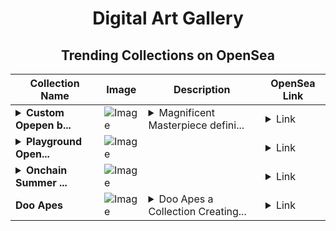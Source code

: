<div align="center">

# Digital Art Gallery

## Trending Collections on OpenSea

| Collection Name                       | Image                                                                                     | Description                       | OpenSea Link                                                                                          |
|---------------------------------------|-------------------------------------------------------------------------------------------|-----------------------------------|--------------------------------------------------------------------------------------------------------|
| **<details><summary>Custom Opepen b...</summary>Custom Opepen by Opepen Studio</details>** | ![Image](https://i.seadn.io/s/raw/files/2d0b197ac41ec97e90a3c6d74ca43b97.png?w=500&auto=format?w=200&auto=format) | <details><summary>Magnificent Masterpiece defini...</summary>Magnificent Masterpiece defining beauty.</details> | <details><summary>Link</summary>[Custom Opepen by Opepen Studio](https://opensea.io/collection/custom-opepen-by-opepen-studio-4459)</details> |
| **<details><summary>Playground Open...</summary>Playground Open Ticketing Ecosystem Event 11685</details>** | ![Image](https://i.seadn.io/s/raw/files/ad4b567b5e819f5eb9dc8588aeb6896f.png?w=500&auto=format?w=200&auto=format) |  | <details><summary>Link</summary>[Playground Open Ticketing Ecosystem Event 11685](https://opensea.io/collection/playground-open-ticketing-ecosystem-event-11685)</details> |
| **<details><summary>Onchаin Summer ...</summary>Onchаin Summer Pᴜnks</details>** | ![Image](https://i.seadn.io/s/raw/files/62717f4f0409b2bf0bbec35cb1134803.png?w=500&auto=format?w=200&auto=format) |  | <details><summary>Link</summary>[Onchаin Summer Pᴜnks](https://opensea.io/collection/onchain-summer-punks-72)</details> |
| **Doo Apes** | ![Image](https://i.seadn.io/s/raw/files/4bcb53a1417e4cd08ffb96dd56d644f1.png?w=500&auto=format?w=200&auto=format) | <details><summary>Doo Apes a Collection Creating...</summary>Doo Apes a Collection Creating by team  @yugalabs & @pudgypenguins. The Doo Apes Collection will be used for Card Team on Yugalabs. </details> | <details><summary>Link</summary>[Doo Apes](https://opensea.io/collection/doo-apes)</details> |

</div>